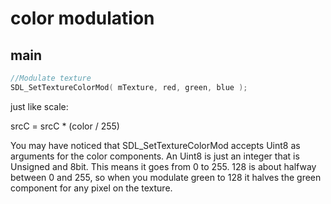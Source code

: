 # color modulation

## main

```cpp
//Modulate texture
SDL_SetTextureColorMod( mTexture, red, green, blue );
```

just like scale:

srcC = srcC \* (color / 255)

You may have noticed that SDL_SetTextureColorMod accepts Uint8 as arguments for the color components. An Uint8 is just an integer that is Unsigned and 8bit. This means it goes from 0 to 255. 128 is about halfway between 0 and 255, so when you modulate green to 128 it halves the green component for any pixel on the texture.
